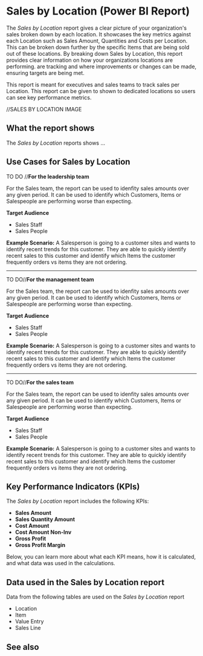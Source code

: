 # Sales by Location (Power BI Report)

The _Sales by Location_ report gives a clear picture of your organization's sales broken down by each location. It showcases the key metrics against each Location such as Sales Amount, Quantities and Costs per Location. This can be broken down further by the specific Items that are being sold out of these locations. By breaking down Sales by Location, this report provides clear information on how your organizations locations are performing. are tracking and where improvements or changes can be made, ensuring targets are being met. 

This report is meant for executives and sales teams to track sales per Location. This report can be given to shown to dedicated locations so users can see key performance metrics.

//SALES BY LOCATION IMAGE

## What the report shows

The *Sales by Location* reports shows ...


## Use Cases for Sales by Location

TO DO //**For the leadership team**

For the Sales team, the report can be used to idenfity sales amounts over any given period. It can be used to identify which Customers, Items or Salespeople are performing worse than expecting. 

**Target Audience**

- Sales Staff
- Sales People

**Example Scenario:** A Salesperson is going to a customer sites and wants to identify recent trends for this customer. They are able to quickly identify recent sales to this customer and identify which Items the customer frequently orders vs items they are not ordering.

---

TO DO//**For the management team**

For the Sales team, the report can be used to idenfity sales amounts over any given period. It can be used to identify which Customers, Items or Salespeople are performing worse than expecting. 

**Target Audience**

- Sales Staff
- Sales People

**Example Scenario:** A Salesperson is going to a customer sites and wants to identify recent trends for this customer. They are able to quickly identify recent sales to this customer and identify which Items the customer frequently orders vs items they are not ordering.

---

TO DO//**For the sales team**

For the Sales team, the report can be used to idenfity sales amounts over any given period. It can be used to identify which Customers, Items or Salespeople are performing worse than expecting. 

**Target Audience**

- Sales Staff
- Sales People

**Example Scenario:** A Salesperson is going to a customer sites and wants to identify recent trends for this customer. They are able to quickly identify recent sales to this customer and identify which Items the customer frequently orders vs items they are not ordering.


## Key Performance Indicators (KPIs)

The _Sales by Location_ report includes the following KPIs:

- **Sales Amount**
- **Sales Quantity Amount**
- **Cost Amount**
- **Cost Amount Non-Inv**
- **Gross Profit**
- **Gross Profit Margin**

Below, you can learn more about what each KPI means, how it is calculated, and what data was used in the calculations.

## Data used in the Sales by Location report

Data from the following tables are used on the *Sales by Location* report
- Location
- Item
- Value Entry
- Sales Line

## See also